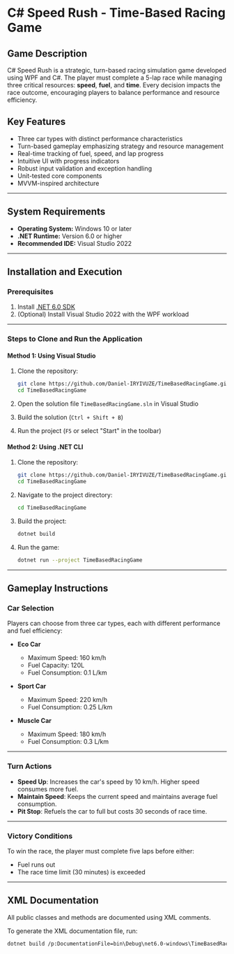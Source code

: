 # C# Speed Rush - Time-Based Racing Game

## Game Description

C# Speed Rush is a strategic, turn-based racing simulation game developed using WPF and C#. The player must complete a 5-lap race while managing three critical resources: **speed**, **fuel**, and **time**. Every decision impacts the race outcome, encouraging players to balance performance and resource efficiency.

## Key Features

* Three car types with distinct performance characteristics
* Turn-based gameplay emphasizing strategy and resource management
* Real-time tracking of fuel, speed, and lap progress
* Intuitive UI with progress indicators
* Robust input validation and exception handling
* Unit-tested core components
* MVVM-inspired architecture

---

## System Requirements

* **Operating System:** Windows 10 or later
* **.NET Runtime:** Version 6.0 or higher
* **Recommended IDE:** Visual Studio 2022

---

## Installation and Execution

### Prerequisites

1. Install [.NET 6.0 SDK](https://dotnet.microsoft.com/en-us/download/dotnet/6.0)
2. (Optional) Install Visual Studio 2022 with the WPF workload

---

### Steps to Clone and Run the Application

#### Method 1: Using Visual Studio

1. Clone the repository:

   ```bash
   git clone https://github.com/Daniel-IRYIVUZE/TimeBasedRacingGame.git
   cd TimeBasedRacingGame
   ```
2. Open the solution file `TimeBasedRacingGame.sln` in Visual Studio
3. Build the solution (`Ctrl + Shift + B`)
4. Run the project (`F5` or select "Start" in the toolbar)

#### Method 2: Using .NET CLI

1. Clone the repository:

   ```bash
   git clone https://github.com/Daniel-IRYIVUZE/TimeBasedRacingGame.git
   cd TimeBasedRacingGame
   ```
2. Navigate to the project directory:

   ```bash
   cd TimeBasedRacingGame
   ```
3. Build the project:

   ```bash
   dotnet build
   ```
4. Run the game:

   ```bash
   dotnet run --project TimeBasedRacingGame
   ```

---

## Gameplay Instructions

### Car Selection

Players can choose from three car types, each with different performance and fuel efficiency:

* **Eco Car**

  * Maximum Speed: 160 km/h
  * Fuel Capacity: 120L
  * Fuel Consumption: 0.1 L/km

* **Sport Car**

  * Maximum Speed: 220 km/h
  * Fuel Consumption: 0.25 L/km

* **Muscle Car**

  * Maximum Speed: 180 km/h
  * Fuel Consumption: 0.3 L/km

---

### Turn Actions

* **Speed Up**: Increases the car's speed by 10 km/h. Higher speed consumes more fuel.
* **Maintain Speed**: Keeps the current speed and maintains average fuel consumption.
* **Pit Stop**: Refuels the car to full but costs 30 seconds of race time.

---

### Victory Conditions

To win the race, the player must complete five laps before either:

* Fuel runs out
* The race time limit (30 minutes) is exceeded

---

## XML Documentation

All public classes and methods are documented using XML comments.

To generate the XML documentation file, run:

```bash
dotnet build /p:DocumentationFile=bin\Debug\net6.0-windows\TimeBasedRacingGame.xml
```

